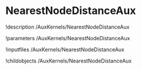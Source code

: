 <!-- MOOSE Documentation Stub: Remove this when content is added. -->

# NearestNodeDistanceAux
!description /AuxKernels/NearestNodeDistanceAux

!parameters /AuxKernels/NearestNodeDistanceAux

!inputfiles /AuxKernels/NearestNodeDistanceAux

!childobjects /AuxKernels/NearestNodeDistanceAux
